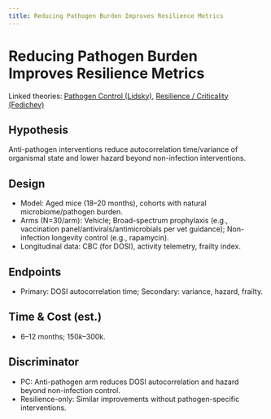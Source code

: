 ```yaml
---
title: Reducing Pathogen Burden Improves Resilience Metrics
---
```


# Reducing Pathogen Burden Improves Resilience Metrics

Linked theories: [Pathogen Control (Lidsky)](../theories/pathogen_control.md), [Resilience / Criticality (Fedichev)](../theories/resilience_criticality.md)

## Hypothesis

Anti-pathogen interventions reduce autocorrelation time/variance of organismal state and lower hazard beyond non-infection interventions.

## Design

- Model: Aged mice (18–20 months), cohorts with natural microbiome/pathogen burden.
- Arms (N=30/arm): Vehicle; Broad-spectrum prophylaxis (e.g., vaccination panel/antivirals/antimicrobials per vet guidance); Non-infection longevity control (e.g., rapamycin).
- Longitudinal data: CBC (for DOSI), activity telemetry, frailty index.

## Endpoints

- Primary: DOSI autocorrelation time; Secondary: variance, hazard, frailty.

## Time & Cost (est.)

- 6–12 months; $150k–$300k.

## Discriminator

- PC: Anti-pathogen arm reduces DOSI autocorrelation and hazard beyond non-infection control.
- Resilience-only: Similar improvements without pathogen-specific interventions.
